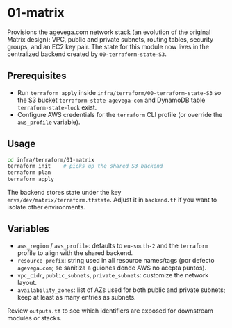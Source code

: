 # 01-matrix

Provisions the agevega.com network stack (an evolution of the original Matrix design): VPC, public and private subnets, routing tables, security groups, and an EC2 key pair. The state for this module now lives in the centralized backend created by `00-terraform-state-S3`.

## Prerequisites
- Run `terraform apply` inside `infra/terraform/00-terraform-state-S3` so the S3 bucket `terraform-state-agevega-com` and DynamoDB table `terraform-state-lock` exist.
- Configure AWS credentials for the `terraform` CLI profile (or override the `aws_profile` variable).

## Usage
```bash
cd infra/terraform/01-matrix
terraform init    # picks up the shared S3 backend
terraform plan
terraform apply
```

The backend stores state under the key `envs/dev/matrix/terraform.tfstate`. Adjust it in `backend.tf` if you want to isolate other environments.

## Variables
- `aws_region` / `aws_profile`: defaults to `eu-south-2` and the `terraform` profile to align with the shared backend.
- `resource_prefix`: string used in all resource names/tags (por defecto `agevega.com`; se sanitiza a guiones donde AWS no acepta puntos).
- `vpc_cidr`, `public_subnets`, `private_subnets`: customize the network layout.
- `availability_zones`: list of AZs used for both public and private subnets; keep at least as many entries as subnets.

Review `outputs.tf` to see which identifiers are exposed for downstream modules or stacks.
